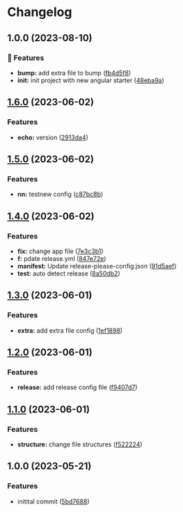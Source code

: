 # Changelog

## 1.0.0 (2023-08-10)


### 🚀 Features

* **bump:** add extra file to bump ([fb4d5f8](https://github.com/mohamedDev/front-release/commit/fb4d5f8f9cc184a55b54803fd7040ffe7396515b))
* **init:** init project with new angular starter ([48eba9a](https://github.com/mohamedDev/front-release/commit/48eba9a6a5dbfbe1ab70c318be65403e78c92e7c))

## [1.6.0](https://github.com/mohamedDev/release/compare/v1.5.0...v1.6.0) (2023-06-02)


### Features

* **echo:** version ([2913da4](https://github.com/mohamedDev/release/commit/2913da45ee2bb27f7a89c96cb5f1a1f4775be6b7))

## [1.5.0](https://github.com/mohamedDev/release/compare/v1.4.0...v1.5.0) (2023-06-02)


### Features

* **nn:** testnew config ([c87bc8b](https://github.com/mohamedDev/release/commit/c87bc8baefa8fa2b67e96dabeb9fa78cda943112))

## [1.4.0](https://github.com/mohamedDev/release/compare/v1.3.0...v1.4.0) (2023-06-02)


### Features

* **fix:** change app file ([7e3c3b1](https://github.com/mohamedDev/release/commit/7e3c3b14d5bf7460159cedf4dc589572a4524013))
* **f:** pdate release.yml ([847e72e](https://github.com/mohamedDev/release/commit/847e72e15c8ced403f9860c24a8fad4f4c47f43c))
* **manifest:** Update release-please-config.json ([91d5aef](https://github.com/mohamedDev/release/commit/91d5aef1da0ca09e9e60dca4a59d0ad96602d48d))
* **test:** auto detect release ([8a50db2](https://github.com/mohamedDev/release/commit/8a50db20dde148b7598d16df816c9ae82e55ee71))

## [1.3.0](https://github.com/mohamedDev/release/compare/v1.2.0...v1.3.0) (2023-06-01)


### Features

* **extra:** add extra file config ([1ef1898](https://github.com/mohamedDev/release/commit/1ef189876afeedda2b02c0489c439704e8ae7802))

## [1.2.0](https://github.com/mohamedDev/release/compare/v1.1.0...v1.2.0) (2023-06-01)


### Features

* **release:** add release config file ([f9407d7](https://github.com/mohamedDev/release/commit/f9407d743cd5ad456ffa5807b6646e51e60c43a1))

## [1.1.0](https://github.com/mohamedDev/release/compare/v1.0.0...v1.1.0) (2023-06-01)


### Features

* **structure:** change file structures ([f522224](https://github.com/mohamedDev/release/commit/f522224fbcfd78a8678fb274bd38fada6cf0aa90))

## 1.0.0 (2023-05-21)


### Features

* initital commit ([5bd7688](https://github.com/mohamedDev/release/commit/5bd7688aa9b81e83cfcca35df2f67c358f95d150))
